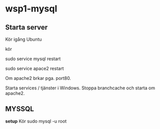 # wsp1-mysql

## Starta server

Kör igång Ubuntu

kör

   sudo service mysql restart

   sudo service apace2 restart
   
Om apache2 brkar pga. port80.

Starta services / tjänster i Windows. Stoppa branchcache och starta om apache2.

## MYSSQL



**setup**
Kör 
    sudo mysql -u root


